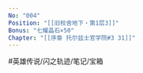 ```yaml
---
No: "004"
Position: "[[旧校舍地下・第1层3]]"
Bonus: "七耀晶石×50"
Chapter: "[[序章 托尔兹士官学院#3 31]]"
---
```

#英雄传说/闪之轨迹/笔记/宝箱